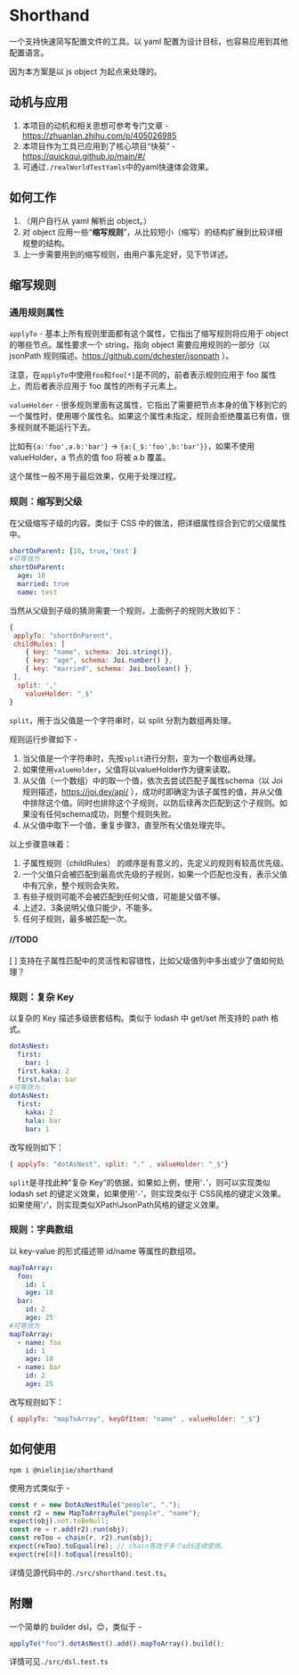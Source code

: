 # Shorthand

一个支持快速简写配置文件的工具。以 yaml 配置为设计目标，也容易应用到其他配置语言。

因为本方案是以 js object 为起点来处理的。

## 动机与应用

1. 本项目的动机和相关思想可参考专门文章 - https://zhuanlan.zhihu.com/p/405026985
2. 本项目作为工具已应用到了核心项目“快葵” - https://quickqui.github.io/main/#/
3. 可通过`./realWorldTestYamls`中的yaml快速体会效果。

## 如何工作

1. （用户自行从 yaml 解析出 object。）
2. 对 object 应用一些“**缩写规则**”，从比较短小（缩写）的结构扩展到比较详细规整的结构。
3. 上一步需要用到的缩写规则，由用户事先定好，见下节详述。

## 缩写规则

### 通用规则属性

`applyTo` - 基本上所有规则里面都有这个属性，它指出了缩写规则将应用于 object 的哪些节点。属性要求一个 string，指向 object 需要应用规则的一部分（以 jsonPath 规则描述。https://github.com/dchester/jsonpath ）。

注意，在`applyTo`中使用`foo`和`foo[*]`是不同的，前者表示规则应用于 foo 属性上，而后者表示应用于 foo 属性的所有子元素上。

`valueHolder` - 很多规则里面有这属性，它指出了需要把节点本身的值下移到它的一个属性时，使用哪个属性名。如果这个属性未指定，规则会拒绝覆盖已有值，很多规则就不能运行下去。

比如有`{a:'foo',a.b:'bar'}` -> `{a:{_$:'foo',b:'bar'}}`，如果不使用 valueHolder，a 节点的值 foo 将被 a.b 覆盖。

这个属性一般不用于最后效果，仅用于处理过程。

### 规则：缩写到父级

在父级缩写子级的内容。类似于 CSS 中的做法，把详细属性综合到它的父级属性中。

```yaml
shortOnParent: [10, true,'test']
#可等效为：
shortOnParent:
  age: 10
  married: true
  name: test
```

当然从父级到子级的猜测需要一个规则，上面例子的规则大致如下：

```javascript
{
 applyTo: "shortOnParent",
 childRules: [
    { key: "name", schema: Joi.string()},
    { key: "age", schema: Joi.number() },
    { key: "married", schema: Joi.boolean() },
 ],
  split: ','
	valueHolder: "_$"
}
```

`split`，用于当父值是一个字符串时，以 split 分割为数组再处理。

规则运行步骤如下 -

1. 当父值是一个字符串时，先按`split`进行分割，变为一个数组再处理。
2. 如果使用`valueHolder`，父值将以valueHolder作为键来读取。
3. 从父值（一个数组）中的取一个值，依次去尝试匹配子属性schema（以 Joi 规则描述，https://joi.dev/api/ ），成功时即确定为该子属性的值，并从父值中排除这个值。同时也排除这个子规则，以防后续再次匹配到这个子规则。如果没有任何schema成功，则整个规则失败。
4. 从父值中取下一个值，重复步骤3，直至所有父值处理完毕。

以上步骤意味着：

1. 子属性规则（childRules） 的顺序是有意义的，先定义的规则有较高优先级。
2. 一个父值只会被匹配到最高优先级的子规则，如果一个匹配也没有，表示父值中有冗余，整个规则会失败。
3. 有些子规则可能不会被匹配到任何父值，可能是父值不够。
4. 上述2、3条说明父值只能少，不能多。
5. 任何子规则，最多被匹配一次。

#### //TODO

[ ] 支持在子属性匹配中的灵活性和容错性，比如父级值列中多出或少了值如何处理？

### 规则：复杂 Key

以复杂的 Key 描述多级嵌套结构。类似于 lodash 中 get/set 所支持的 path 格式。

```yaml
dotAsNest:
  first:
    bar: 1
  first.kaka: 2
  first.hala: bar
#可等效为：
dotAsNest:
  first:
    kaka: 2
    hala: bar
    bar: 1
```

改写规则如下：

```javascript
{ applyTo: "dotAsNest", split: "." , valueHolder: "_$"}
```

`split`是寻找此种”复杂 Key“的依据，如果如上例，使用‘`.`’，则可以实现类似 lodash set 的键定义效果，如果使用‘`-`’，则实现类似于 CSS风格的键定义效果。如果使用‘`/`’，则实现类似XPath\JsonPath风格的键定义效果。

### 规则：字典数组

以 key-value 的形式描述带 id/name 等属性的数组项。

```yaml
mapToArray:
  foo:
    id: 1
    age: 18
  bar:
    id: 2
    age: 25
#可等效为
mapToArray:
  - name: foo
    id: 1
    age: 18
  - name: bar
    id: 2
    age: 25
```

改写规则如下：

```javascript
{ applyTo: "mapToArray", keyOfItem: "name" , valueHolder: "_$"}
```

## 如何使用

```shell
npm i @nielinjie/shorthand
```

使用方式类似于 -

```javascript
const r = new DotAsNestRule("people", ".");
const r2 = new MapToArrayRule("people", "name");
expect(obj).not.toBeNull;
const re = r.add(r2).run(obj);
const reToo = chain(r, r2).run(obj);
expect(reToo).toEqual(re); // chain等效于多个add连续使用。
expect(re[0]).toEqual(resultO);
```

详情见源代码中的`./src/shorthand.test.ts`。



## 附赠

一个简单的 builder dsl，😊，类似于 -

```javascript
applyTo("foo").dotAsNest().add().mapToArray().build();
```

详情可见`./src/dsl.test.ts`
